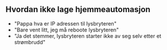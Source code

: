 ## Hvordan ikke lage hjemmeautomasjon
- "Pappa hva er IP adressen til lysbryteren" <!-- .element: class="fragment" -->
- "Bare vent litt, jeg må reboote lysbryteren" <!-- .element: class="fragment" -->
- "Ja det stemmer, lysbryteren starter ikke av seg selv etter et strømbrudd" <!-- .element: class="fragment" -->

